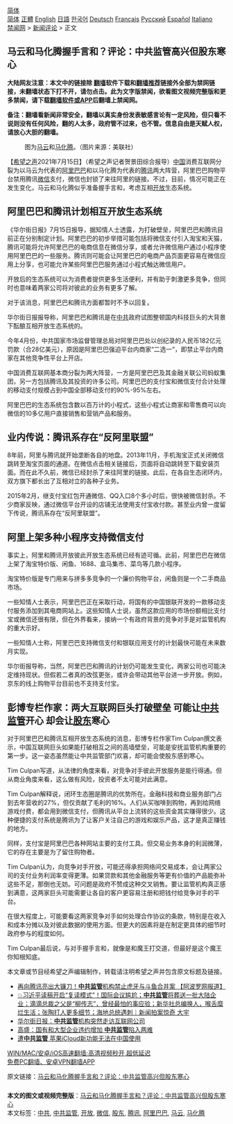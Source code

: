 <!-- 面包屑导航 --> <div class="breadcrumb"><!-- GTranslate: https://gtranslate.io/ -->  <div class="switcher notranslate">  <div class="selected">  <a href="#" onclick="return false;"> 简体</a>  </div>  <div class="option">  <a href="https://www.bannedbook.org" onclick="doGTranslate('zh-CN|zh-CN');jQuery('div.switcher div.selected a').html(jQuery(this).html());return false;" title="简体中文" class="nturl selected"> 简体</a>  <a href="https://www.bannedbook.org/zh-tw/" onclick="doGTranslate('zh-CN|zh-TW');jQuery('div.switcher div.selected a').html(jQuery(this).html());return false;" title="繁體中文" class="nturl"> 正體</a>  <a href="https://www.bannedbook.org/en/" onclick="doGTranslate('zh-CN|en');jQuery('div.switcher div.selected a').html(jQuery(this).html());return false;" title="English" class="nturl"> English</a>  <a href="https://www.bannedbook.org/ja/" onclick="doGTranslate('zh-CN|ja');jQuery('div.switcher div.selected a').html(jQuery(this).html());return false;" title="日本語" class="nturl"> 日語</a>  <a href="https://www.bannedbook.org/ko/" onclick="doGTranslate('zh-CN|ko');jQuery('div.switcher div.selected a').html(jQuery(this).html());return false;" title="한국어" class="nturl"> 한국어</a>  <a href="https://www.bannedbook.org/de/" onclick="doGTranslate('zh-CN|de');jQuery('div.switcher div.selected a').html(jQuery(this).html());return false;" title="Deutsch" class="nturl"> Deutsch</a>  <a href="https://www.bannedbook.org/fr/" onclick="doGTranslate('zh-CN|fr');jQuery('div.switcher div.selected a').html(jQuery(this).html());return false;" title="Français" class="nturl"> Français</a>  <a href="https://www.bannedbook.org/ru/" onclick="doGTranslate('zh-CN|ru');jQuery('div.switcher div.selected a').html(jQuery(this).html());return false;" title="Русский" class="nturl"> Русский</a>  <a href="https://www.bannedbook.org/es/" onclick="doGTranslate('zh-CN|es');jQuery('div.switcher div.selected a').html(jQuery(this).html());return false;" title="Español" class="nturl"> Español</a>  <a href="https://www.bannedbook.org/it/" onclick="doGTranslate('zh-CN|it');jQuery('div.switcher div.selected a').html(jQuery(this).html());return false;" title="Italiano" class="nturl"> Italiano</a>  </div>  </div>      <div class='breadcrumb-sub'><!-- Breadcrumb NavXT 6.3.0 --> <a href="https://www.bannedbook.org/" class="home">禁闻网</a> &gt; <a href="https://www.bannedbook.org/bnews/comments/" class="category">新闻评论</a> &gt; 正文</div></div><h2>马云和马化腾握手言和？评论：中共监管高兴但股东寒心</h2> <p class="notice"><b>大陆网友注意：本文中的链接除 <a href="https://github.com/bannedbook/fanqiang" >翻墙</a>软件下载和<a href="https://github.com/killgcd/justmysocks/blob/master/README.md">翻墙推荐</a>链接外全部为禁网链接，未翻墙状态下打不开，请勿点击。此为文字版禁闻，欲看图文视频完整版和更多禁闻，请下载<a href="https://github.com/bannedbook/fanqiang">翻墙软件或APP</a>后翻墙上禁闻网。</p><p>备注：翻墙看新闻非常安全，翻墙以真实身份发表敏感言论有一定风险，但只看不说则没有任何风险，翻的人太多，政府管不过来，也不管。信息自由是天赋人权，请放心大胆的翻墙。</b></p>  <div class="entry"> <figure> <p><figcaption>图为<a href="https://www.bannedbook.org/bnews/tag/%e9%a9%ac%e4%ba%91/" class="st_tag internal_tag" rel="tag" title="标签 马云 下的日志">马云</a>和<a href="https://www.bannedbook.org/bnews/tag/%e9%a9%ac%e5%8c%96%e8%85%be/" class="st_tag internal_tag" rel="tag" title="标签 马化腾 下的日志">马化腾</a>。（图片来源：美联社）</figcaption></figure> <p>【<span class='wp_keywordlink_affiliate'><a href="https://www.soundofhope.org" title="希望之声" target="_blank">希望之声</a></span>2021年7月15日】（希望之声记者贺景田综合报导）<span class='wp_keywordlink_affiliate'><a href="https://www.bannedbook.org/" title="中国" target="_blank">中国</a></span>消费互联网分裂为以马云为代表的<a href="https://www.bannedbook.org/bnews/tag/%e9%98%bf%e9%87%8c%e5%b7%b4%e5%b7%b4/" class="st_tag internal_tag" rel="tag" title="标签 阿里巴巴 下的日志">阿里巴巴</a>和以马化腾为代表的<a href="https://www.bannedbook.org/bnews/tag/%e8%85%be%e8%ae%af/" class="st_tag internal_tag" rel="tag" title="标签 腾讯 下的日志">腾讯</a>两大阵营，阿里巴巴购物平台禁用腾讯<a href="https://www.bannedbook.org/bnews/tag/%e5%be%ae%e4%bf%a1/" class="st_tag internal_tag" rel="tag" title="标签 微信 下的日志">微信</a>支付，微信也封锁了来往阿里的链接。不过，目前，情况可能正在发生变化，马云和马化腾似乎准备握手言和，考虑互相<a href="https://www.bannedbook.org/bnews/tag/%E5%BC%80%E6%94%BE/" class="st_tag internal_tag" rel="tag" title="标签 开放 下的日志">开放</a>生态系统。</p> <h2><strong>阿里巴巴和腾讯计划相互开放生态系统</strong></h2> <p>《华尔街日报》7月15日报导，据知情人士透露，为打破壁垒，阿里巴巴和腾讯目前正在分别制定计划。阿里巴巴的初步举措可能包括将微信支付引入淘宝和天猫，腾讯可能将允许阿里巴巴的电商信息在微信分享，或者允许微信用户通过小程序使用阿里巴巴的一些服务。腾讯则可能会让阿里巴巴的电商产品页面更容易在微信应用上分享，也可能允许某些阿里巴巴服务通过小程式触达微信用户。</p> <p>开放后的生态系统可以为消费者提供更多生活便利，并有助于刺激更多竞争，但同时也意味着两家公司将对彼此的业务有更多了解。</p> <p>对于该消息，阿里巴巴和腾讯方面都暂时不予以回复。</p> <p>华尔街日报报导称，阿里巴巴和腾讯是在<a href="https://www.bannedbook.org/bnews/tag/%e4%b8%ad%e5%85%b1/" class="st_tag internal_tag" rel="tag" title="标签 中共 下的日志">中共</a>政府试图整顿国内科技巨头的大背景下酝酿互相开放生态系统的。</p> <p>今年4月份，中共国家市场监督管理总局对阿里巴巴处以创纪录的人民币182亿元罚款（合28亿美元），原因是阿里巴巴强迫平台内商家“二选一”，即禁止平台内商家在其他竞争性平台上开店。</p>  <p>中国消费互联网基本商分裂为两大阵营，一方是阿里巴巴及其金融关联公司蚂蚁集团，另一方包括腾讯及其投资的许多公司。阿里巴巴的支付宝和微信支付合计处理的移动支付规模占到中国全部移动支付的90%-95%左右。</p> <p>阿里巴巴的生态系统包含数以百万计的小程式，这些小程式让商家和零售商可以向微信的10多亿用户直接销售和营销产品和服务。</p> <h2><strong>业内传说：腾讯系存在“反阿里联盟”</strong></h2> <p>8年前，阿里与腾讯就开始垄断各自的地盘。2013年11月，手机淘宝正式关闭微信跳转至淘宝页面的通道。在微信点击相关链接后，页面将自动跳转至下载安装页面。而在此不久前，微信已经封杀了来往阿里的链接。此后，在各自生态闭环内，双方旗下都长出了互相对立的各种子业务。</p> <p>2015年2月，继支付宝红包开通微信、QQ入口8个多小时后，很快被微信封杀。不少商家反映，通过微信平台开设的店铺无法使用支付宝收付款。甚至业内曾一度留下传说，腾讯系存在“反阿里联盟”。</p> <h2><strong>阿里上架多种小程序支持微信支付</strong></h2> <p>事实上，阿里和腾讯开放彼此开放生态系统已经有迹可循。此前，阿里巴巴在微信上架了淘宝特价版、闲鱼、1688、盒马集市、菜鸟等几款小程序。</p> <p>淘宝特价版是专门用来与拼多多竞争的一个廉价购物平台，闲鱼则是一个二手商品市场。</p>  <p>一些知情人士表示，阿里巴巴正在采取行动，将国有的中国银联开发的一款移动支付服务添加到其电商网站上。这些知情人士说，虽然这款应用的市场份额相比支付宝或微信还很有限，但在外界看来，接纳一个有政府背景的竞争对手是对监管机构的重大示好。</p> <p>一些知情人士称，阿里巴巴支持微信支付和银联应用支付的计划最快可能在未来数月实现。</p> <p>华尔街报导称，当然，阿里巴巴和腾讯的计划仍可能发生变化，两家公司也可能决定维持现状。但假若二者真的改弦更张，或许会带动其他平台进一步开放。例如，京东的线上购物平台目前也不支持支付宝。</p> <h2><strong>彭博专栏作家：两大互联网巨头打破壁垒 可能让<a href="https://www.bannedbook.org/bnews/tag/%E4%B8%AD%E5%85%B1%E7%9B%91%E7%AE%A1/" class="st_tag internal_tag" rel="tag" title="标签 中共监管 下的日志">中共监管</a>开心 却会让<a href="https://www.bannedbook.org/bnews/tag/%E8%82%A1%E4%B8%9C/" class="st_tag internal_tag" rel="tag" title="标签 股东 下的日志">股东</a>寒心</strong></h2> <p>对于阿里巴巴和腾讯互相开放生态系统的消息，彭博专栏作家Tim Culpan撰文表示，中国互联网巨头如果能打破相互之间的高墙壁垒，可能是安抚监管机构重要的第一步。这一姿态虽然能让中共监管部门欢喜，却可能会使股东感到寒心。</p> <p>Tim Culpan写道，从法律的角度来看，对竞争对手彼此开放服务是能行得通。但从商业角度来看，这么做有风险，投资者不太可能对此满意。</p> <p>Tim Culpan解释说，闭环生态圈是腾讯的优势所在。金融科技和商业服务部门占到去年营收的27%，但仅贡献了毛利的16%。人们从买咖啡到购物，再到给网络游戏付费，都会用到微信支付，但腾讯从平台上流转的这些资金其实赚得很少。这种便捷的支付系统是腾讯为了让客户关注自己的游戏和娱乐产品，这才是真正赚钱的地方。</p>  <p>同样，支付宝是阿里巴巴各种网站主要的支付工具。但交易业务本身的利润微薄，它的存在主要是为了留住购物者。</p> <p>Tim Culpan认为，向竞争对手开放，可能还得承担网络间交易成本，会让两家公司的支付业务利润率变得更薄。如果贷款和其他金融服务等更有价值的产品能弥补这些不足，那倒也无妨。可问题是政府不赞成这种交叉销售。要让监管机构真正感到满意，这两家巨头可能需要让各自的客户更容易注册和把钱付给竞争对手的平台。</p> <p>在很大程度上，可能要看这两家竞争对手如何处理合作协议的条款，特别是在收入和成本分摊以及对彼此数据的使用方面。但更大的因素将是在制定更具体的细节时政府参与的程度如何。</p> <p>Tim Culpan最后说，与对手握手言和，就像是和魔王打交道，但最好是这个魔王你知根知底。</p> <p>本文章或节目经希望之声编辑制作，转载请注明希望之声并包含原文标题及链接。 </p> <ul class='op-related-articles' title='相关阅读'> <li><a href='https://www.bannedbook.org/bnews/finance/20210710/1584293.html' target='_blank'>再向腾讯亮出大镰刀！<b>中共监管</b>机构禁止虎牙与斗鱼合并案 【阿波罗网报道】</a></li> <li><a href='https://www.bannedbook.org/bnews/bannedvideo/20210708/1582855.html' target='_blank'>💥习近平读稿开启“复读模式”！国际会议尴尬；<b>中共监管</b>将葬送一批大陆企业；滴滴总裁之父是“柳传志”，曾经最怕的事应验；新华社总编换人，喉舌糜烂生活；张陶打人更多细节；海地总统遇刺｜新闻拍案惊奇 大宇</a></li> <li><a href='https://www.bannedbook.org/bnews/comments/20210619/1569718.html' target='_blank'>华尔街日报：<b>中共监管</b>机构突然走访互联网公司</a></li> <li><a href='https://www.bannedbook.org/bnews/comments/20210615/1566872.html' target='_blank'>高盛：国有和大型企业违约增加 <b>中共监管</b>陷入两难</a></li> <li><a href='https://www.bannedbook.org/bnews/cnnews/20210608/1562654.html' target='_blank'>遭<b>中共监管</b> 苹果iCloud新功能无法在中国使用</a></li> </ul> <p class="texttj"> <a href="https://github.com/bannedbook/fanqiang/wiki/V2ray%E6%9C%BA%E5%9C%BA" target="_blank">WIN/MAC/安卓/iOS高速翻墙:高清视频秒开,超低延迟</a><br/> <a href="https://github.com/bannedbook/fanqiang/wiki/%E7%A6%81%E9%97%BB%E7%BD%91%E5%AE%89%E5%8D%93%E7%BF%BB%E5%A2%99%E6%96%B0%E9%97%BBAPP" target="_blank">免费PC翻墙、安卓VPN翻墙APP</a></p> <p>原文链接：<a class="src_link"  href="https://www.soundofhope.org/post/525998" target="_blank">马云和马化腾握手言和？评论：中共监管高兴但股东寒心</a></p><a name='sharetosocial'></a>  <div style="margin-bottom:5px;padding-bottom:5px;clear:both"> <div id="archive-pix-1" class="banner-ads"> <!-- AuctionX Display platform tag START --> <div id="26318x728x90x621x_ADSLOT2" clicktrack="%%CLICK_URL_ESC%%"></div> <!-- AuctionX Display platform tag END --> </div> <div id="archive-pix-2" class="banner-ads"> <!-- AuctionX Display platform tag START --> <div id="26315x300x250x621x_ADSLOT2" clicktrack="%%CLICK_URL_ESC%%"></div> <!-- AuctionX Display platform tag END --> </div> </div>    <div id="archive-pix-1" class="banner-ads"> <!-- AuctionX Display platform tag START --> <div id="26318x728x90x621x_ADSLOT3" clicktrack="%%CLICK_URL_ESC%%"></div> <!-- AuctionX Display platform tag END --> </div> <div><b>本文的图文或视频完整版</b>：<a href='https://www.bannedbook.org/bnews/comments/20210716/1587955.html'>马云和马化腾握手言和？评论：中共监管高兴但股东寒心</a></div>  </div><!--END ENTRY--> <div class="postfooter"> <div>本文标签：<a href="https://www.bannedbook.org/bnews/tag/%e4%b8%ad%e5%85%b1/" rel="tag">中共</a>, <a href="https://www.bannedbook.org/bnews/tag/%E4%B8%AD%E5%85%B1%E7%9B%91%E7%AE%A1/" rel="tag">中共监管</a>, <a href="https://www.bannedbook.org/bnews/tag/%E5%BC%80%E6%94%BE/" rel="tag">开放</a>, <a href="https://www.bannedbook.org/bnews/tag/%e5%be%ae%e4%bf%a1/" rel="tag">微信</a>, <a href="https://www.bannedbook.org/bnews/tag/%E8%82%A1%E4%B8%9C/" rel="tag">股东</a>, <a href="https://www.bannedbook.org/bnews/tag/%e8%85%be%e8%ae%af/" rel="tag">腾讯</a>, <a href="https://www.bannedbook.org/bnews/tag/%e9%98%bf%e9%87%8c%e5%b7%b4%e5%b7%b4/" rel="tag">阿里巴巴</a>, <a href="https://www.bannedbook.org/bnews/tag/%e9%a9%ac%e4%ba%91/" rel="tag">马云</a>, <a href="https://www.bannedbook.org/bnews/tag/%e9%a9%ac%e5%8c%96%e8%85%be/" rel="tag">马化腾</a></div>  </div><!--END POSTFOOTER--> 